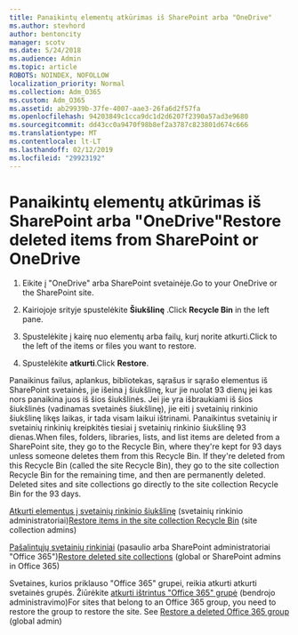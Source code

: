 ```yaml
---
title: Panaikintų elementų atkūrimas iš SharePoint arba "OneDrive"
ms.author: stevhord
author: bentoncity
manager: scotv
ms.date: 5/24/2018
ms.audience: Admin
ms.topic: article
ROBOTS: NOINDEX, NOFOLLOW
localization_priority: Normal
ms.collection: Adm_O365
ms.custom: Adm_O365
ms.assetid: ab29939b-37fe-4007-aae3-26fa6d2f57fa
ms.openlocfilehash: 94203849c1cca9dc1d2d6207f2390a57ad3e9680
ms.sourcegitcommit: dd43cc0a9470f98b8ef2a3787c823801d674c666
ms.translationtype: MT
ms.contentlocale: lt-LT
ms.lasthandoff: 02/12/2019
ms.locfileid: "29923192"
---
```

# <a name="restore-deleted-items-from-sharepoint-or-onedrive"></a><span data-ttu-id="71132-102">Panaikintų elementų atkūrimas iš SharePoint arba "OneDrive"</span><span class="sxs-lookup"><span data-stu-id="71132-102">Restore deleted items from SharePoint or OneDrive</span></span>

1. <span data-ttu-id="71132-103">Eikite į "OneDrive" arba SharePoint svetainėje.</span><span class="sxs-lookup"><span data-stu-id="71132-103">Go to your OneDrive or the SharePoint site.</span></span>
    
2. <span data-ttu-id="71132-104">Kairiojoje srityje spustelėkite **Šiukšlinę** .</span><span class="sxs-lookup"><span data-stu-id="71132-104">Click **Recycle Bin** in the left pane.</span></span> 
    
3. <span data-ttu-id="71132-105">Spustelėkite į kairę nuo elementų arba failų, kurį norite atkurti.</span><span class="sxs-lookup"><span data-stu-id="71132-105">Click to the left of the items or files you want to restore.</span></span>
    
4. <span data-ttu-id="71132-106">Spustelėkite **atkurti**.</span><span class="sxs-lookup"><span data-stu-id="71132-106">Click **Restore**.</span></span> 
    
<span data-ttu-id="71132-p101">Panaikinus failus, aplankus, bibliotekas, sąrašus ir sąrašo elementus iš SharePoint svetainės, jie išeina į šiukšlinę, kur jie nuolat 93 dienų jei kas nors panaikina juos iš šios šiukšlinės. Jei jie yra išbraukiami iš šios šiukšlinės (vadinamas svetainės šiukšlinę), jie eiti į svetainių rinkinio šiukšlinę likęs laikas, ir tada visam laikui ištrinami. Panaikintus svetainių ir svetainių rinkinių kreipkitės tiesiai į svetainių rinkinio šiukšlinę 93 dienas.</span><span class="sxs-lookup"><span data-stu-id="71132-p101">When files, folders, libraries, lists, and list items are deleted from a SharePoint site, they go to the Recycle Bin, where they're kept for 93 days unless someone deletes them from this Recycle Bin. If they're deleted from this Recycle Bin (called the site Recycle Bin), they go to the site collection Recycle Bin for the remaining time, and then are permanently deleted. Deleted sites and site collections go directly to the site collection Recycle Bin for the 93 days.</span></span>
  
<span data-ttu-id="71132-110">[Atkurti elementus į svetainių rinkinio šiukšlinę](https://go.microsoft.com/fwlink/?linkid=867800) (svetainių rinkinio administratoriai)</span><span class="sxs-lookup"><span data-stu-id="71132-110">[Restore items in the site collection Recycle Bin](https://go.microsoft.com/fwlink/?linkid=867800) (site collection admins)</span></span> 
  
<span data-ttu-id="71132-111">[Pašalintųjų svetainių rinkiniai](https://go.microsoft.com/fwlink/?linkid=867660) (pasaulio arba SharePoint administratoriai "Office 365")</span><span class="sxs-lookup"><span data-stu-id="71132-111">[Restore deleted site collections](https://go.microsoft.com/fwlink/?linkid=867660) (global or SharePoint admins in Office 365)</span></span> 
  
<span data-ttu-id="71132-p102">Svetaines, kurios priklauso "Office 365" grupei, reikia atkurti atkurti svetainės grupės. Žiūrėkite [atkurti ištrintus "Office 365" grupė](https://go.microsoft.com/fwlink/?linkid=867802) (bendrojo administravimo)</span><span class="sxs-lookup"><span data-stu-id="71132-p102">For sites that belong to an Office 365 group, you need to restore the group to restore the site. See [Restore a deleted Office 365 group](https://go.microsoft.com/fwlink/?linkid=867802) (global admin)</span></span> 
  

